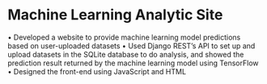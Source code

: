 # Machine Learning Analytic Site
• Developed a website to provide machine learning model predictions based on user-uploaded datasets
• Used Django REST’s API to set up and upload datasets in the SQLite database to do analysis, and showed the prediction result returned by the machine learning model using TensorFlow
• Designed the front-end using JavaScript and HTML
